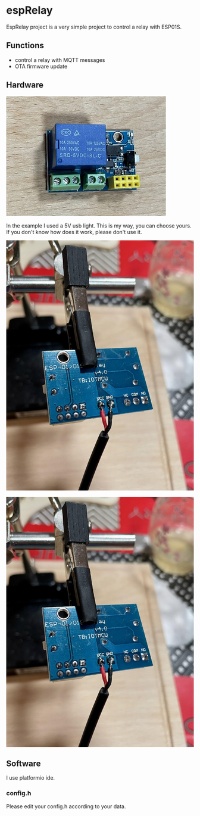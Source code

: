 # espRelay

EspRelay project is a very simple project to control a relay with ESP01S.

## Functions

- control a relay with MQTT messages
- OTA firmware update

## Hardware

![ESP01S](https://github.com/VorosEgyes/espRelay/blob/master/docs/esp01.JPG)

In the example I used a 5V usb light. This is my way, you can choose yours. If you don't know how does it work, please don't use it.

![esp02](https://github.com/VorosEgyes/espRelay/blob/master/docs/esp02.jpg)

![esp03](https://github.com/VorosEgyes/espRelay/blob/master/docs/esp02.JPG)

## Software

I use platformio ide.

### config.h

Please edit your config.h according to your data.
